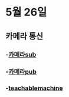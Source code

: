 # 5월 26일
## 카메라 통신
### -[카메라sub](my_cam_sub.py)
### -[카메라pub](my_cam_pub.py)

### -[teachablemachine](my_cam_sub.py)
